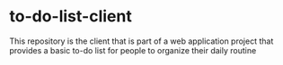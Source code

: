 # to-do-list-client
This repository is the client that is part of a web application project that provides a basic to-do list for people to organize their daily routine
